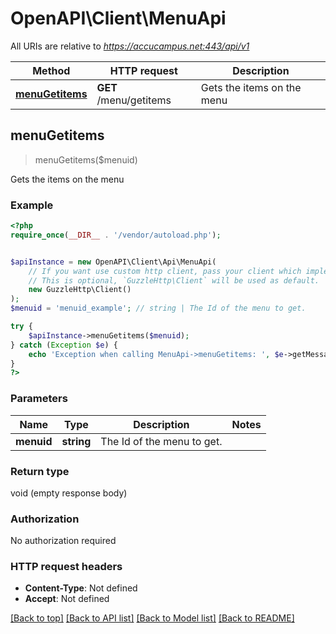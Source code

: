 # OpenAPI\Client\MenuApi

All URIs are relative to *https://accucampus.net:443/api/v1*

Method | HTTP request | Description
------------- | ------------- | -------------
[**menuGetitems**](MenuApi.md#menuGetitems) | **GET** /menu/getitems | Gets the items on the menu



## menuGetitems

> menuGetitems($menuid)

Gets the items on the menu

### Example

```php
<?php
require_once(__DIR__ . '/vendor/autoload.php');


$apiInstance = new OpenAPI\Client\Api\MenuApi(
    // If you want use custom http client, pass your client which implements `GuzzleHttp\ClientInterface`.
    // This is optional, `GuzzleHttp\Client` will be used as default.
    new GuzzleHttp\Client()
);
$menuid = 'menuid_example'; // string | The Id of the menu to get.

try {
    $apiInstance->menuGetitems($menuid);
} catch (Exception $e) {
    echo 'Exception when calling MenuApi->menuGetitems: ', $e->getMessage(), PHP_EOL;
}
?>
```

### Parameters


Name | Type | Description  | Notes
------------- | ------------- | ------------- | -------------
 **menuid** | **string**| The Id of the menu to get. |

### Return type

void (empty response body)

### Authorization

No authorization required

### HTTP request headers

- **Content-Type**: Not defined
- **Accept**: Not defined

[[Back to top]](#) [[Back to API list]](../../README.md#documentation-for-api-endpoints)
[[Back to Model list]](../../README.md#documentation-for-models)
[[Back to README]](../../README.md)


